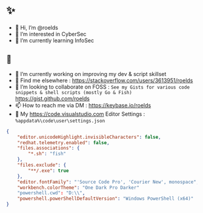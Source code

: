# ✨
- 👋 Hi, I’m @roelds
- 👀 I’m interested in CyberSec
- 🌱 I’m currently learning InfoSec
## 🤔
- 🔭 I’m currently working on improving my dev & script skillset
- 💬 Find me elsewhere : 
https://stackoverflow.com/users/3613951/roelds
- 💞️ I’m looking to collaborate on FOSS : 
```See my Gists for various code snippets & shell scripts (mostly Go & Fish)```
https://gist.github.com/roelds
- 📫 How to reach me via DM : https://keybase.io/roelds
- 🎨 My https://code.visualstudio.com Editor Settings : 
```%appdata%\code\user\settings.json```
```json
{
    "editor.unicodeHighlight.invisibleCharacters": false,
    "redhat.telemetry.enabled": false,
    "files.associations": {
        "*.sh": "fish"
    },
    "files.exclude": {
        "**/.exe": true
    },
    "editor.fontFamily": "'Source Code Pro', 'Courier New', monospace",
    "workbench.colorTheme": "One Dark Pro Darker"
    "powershell.cwd": "D:\\",
    "powershell.powerShellDefaultVersion": "Windows PowerShell (x64)"
}
```

<!---
roelds/roelds is a ✨ special ✨ repository because its `README.md` (this file) appears on your GitHub profile.
You can click the Preview link to take a look at your changes.
--->
